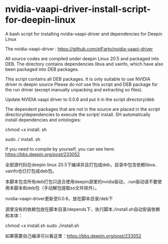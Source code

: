 # nvidia-vaapi-driver-install-script-for-deepin-linux
A bash script for installing nvidia-vaapi-driver and dependencies for Deepin Linux

The nvidia-vaapi-driver : https://github.com/elFarto/nvidia-vaapi-driver

All source codes are compiled under deepin Linux 20.5 and packaged into DEB. The directory contains dependencies libva and vainfo, which have also been packaged into DEB packages.

This script contains all DEB packages. It is only suitable to use NVIDIA driver in deepin source Please do not use this script and DEB package for the run driver (except manually unpacking and extracting so files).

Update NVIDIA vaapi driver to 0.0.6 and put it in the script directory/deb

The dependent packages that are not in the source are placed in the script directory/dependencies to execute the script/ install. SH automatically install dependencies and ontologies:

chmod +x install. sh

sudo ./ install. sh

If you need to compile by yourself, you can see here: https://bbs.deepin.org/post/233052

全部源代码在deepin linux 20.5下编译并且打包成deb，目录中包含依赖libva、vainfo也已打包成deb包。

本脚本包含所有deb打包只适合使用deepin源里的nvidia驱动，.run驱动请不要使用本脚本和deb包（手动解包提取so文件除外）。

nvidia-vaapi-driver更新至0.0.6，放在脚本目录/deb下

源里没有的依赖包放在脚本目录/depends下，执行脚本./install.sh自动安装依赖和本体：

chmod +x install.sh
sudo ./install.sh

如果需要自己编译可以看这里：https://bbs.deepin.org/post/233052
